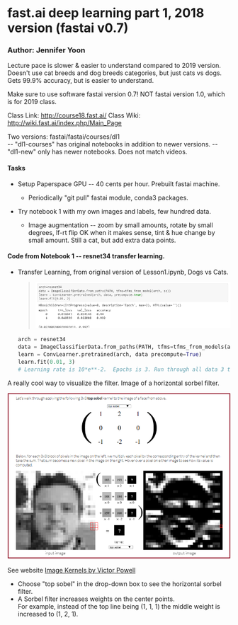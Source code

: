 # fast.ai  deep learning part 1, 2018 version (fastai v0.7)

### Author: Jennifer Yoon  

Lecture pace is slower & easier to understand compared to 2019 version.
Doesn't use cat breeds and dog breeds categories, but just cats vs dogs.
Gets 99.9% accuracy, but is easier to understand.

Make sure to use software fastai version 0.7!  NOT fastai version 1.0, which is for 2019 class.

Class Link:  http://course18.fast.ai/
Class Wiki:  http://wiki.fast.ai/index.php/Main_Page

Two versions: fastai/fastai/courses/dl1  
-- "dl1-courses" has original notebooks in addition to newer versions.
-- "dl1-new" only has newer notebooks.  Does not match videos.

#### Tasks 

  * Setup Paperspace GPU -- 40 cents per hour.  Prebuilt fastai machine.
    * Periodically "git pull" fastai module, conda3 packages.
    
  * Try notebook 1 with my own images and labels, few hundred data.
    * Image augmentation -- zoom by small amounts, rotate by small degrees, lf-rt flip OK when it makes sense, tint & hue change by small amount.  Still a cat, but add extra data points.  
    
#### Code from Notebook 1 -- resnet34 transfer learning.  

  * Transfer Learning, from original version of Lesson1.ipynb, Dogs vs Cats.  
  
    >![code block](transferlearn.png)  
    
    ```python
    arch = resnet34 
    data = ImageClassifierData.from_paths(PATH, tfms=tfms_from_models(arch, sz))
    learn = ConvLearner.pretrained(arch, data precompute=True)          
    learn.fit(0.01, 3)
    # Learning rate is 10*e**-2.  Epochs is 3. Run through all data 3 times.
    ```
  
  A really cool way to visualize the filter.  Image of a horizontal sorbel filter.     
    
  ![sorbel kernel image](sorbel_kernel_demo.png)  
  
  See website [Image Kernels by Victor Powell](http://setosa.io/ev/image-kernels/)  
   - Choose "top sobel" in the drop-down box to see the horizontal sorbel filter.  
   - A Sorbel filter increases weights on the center points.  
     For example, instead of the top line being (1, 1, 1) the middle weight is increased to (1, 2, 1).


